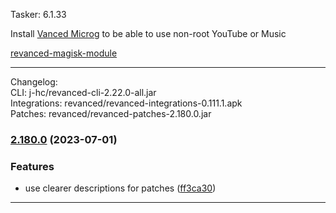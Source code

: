 Tasker: 6.1.33  

Install [Vanced Microg](https://github.com/TeamVanced/VancedMicroG/releases) to be able to use non-root YouTube or Music  

[revanced-magisk-module](https://github.com/j-hc/revanced-magisk-module)  

---
Changelog:  
CLI: j-hc/revanced-cli-2.22.0-all.jar  
Integrations: revanced/revanced-integrations-0.111.1.apk  
Patches: revanced/revanced-patches-2.180.0.jar  

### [2.180.0](https://github.com/revanced/revanced-patches/compare/v2.179.0...v2.180.0) (2023-07-01)
### Features
* use clearer descriptions for patches ([ff3ca30](https://github.com/revanced/revanced-patches/commit/ff3ca30e31f4d603b80d35e150f49d996acf9988))

---  
